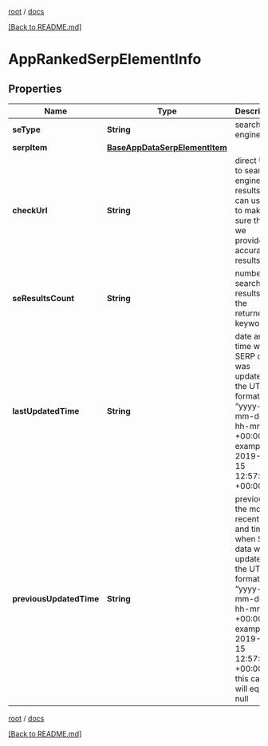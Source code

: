 [root](./../ "root") / [docs](./ "docs")

[[Back to README.md]](./../README.md "[Back to README.md]")

# AppRankedSerpElementInfo

## Properties

| Name | Type | Description | Notes |
|------------ | ------------- | ------------- | -------------|
|**seType** | **String** | search engine type |  [optional] |
|**serpItem** | [**BaseAppDataSerpElementItem**](BaseAppDataSerpElementItem.md) |  |  [optional] |
|**checkUrl** | **String** | direct URL to search engine results you can use it to make sure that we provided accurate results |  [optional] |
|**seResultsCount** | **String** | number of search results for the returned keyword |  [optional] |
|**lastUpdatedTime** | **String** | date and time when SERP data was updated in the UTC format: “yyyy-mm-dd hh-mm-ss +00:00” example: 2019-11-15 12:57:46 +00:00 |  [optional] |
|**previousUpdatedTime** | **String** | previous to the most recent date and time when SERP data was updated in the UTC format: “yyyy-mm-dd hh-mm-ss +00:00” example: 2019-10-15 12:57:46 +00:00; in this case, will equal null |  [optional] |

[root](./../ "root") / [docs](./ "docs")

[[Back to README.md]](./../README.md "[Back to README.md]")